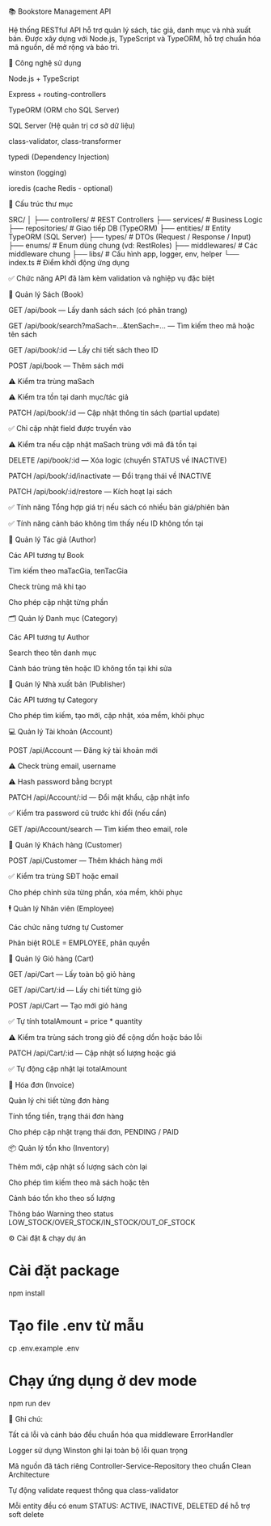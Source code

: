 📚 Bookstore Management API

Hệ thống RESTful API hỗ trợ quản lý sách, tác giả, danh mục và nhà xuất bản. Được xây dựng với Node.js, TypeScript và TypeORM, hỗ trợ chuẩn hóa mã nguồn, dễ mở rộng và bảo trì.

🚀 Công nghệ sử dụng

Node.js + TypeScript

Express + routing-controllers

TypeORM (ORM cho SQL Server)

SQL Server (Hệ quản trị cơ sở dữ liệu)

class-validator, class-transformer

typedi (Dependency Injection)

winston (logging)

ioredis (cache Redis - optional)

📂 Cấu trúc thư mục

SRC/
│
├── controllers/ # REST Controllers
├── services/ # Business Logic
├── repositories/ # Giao tiếp DB (TypeORM)
├── entities/ # Entity TypeORM (SQL Server)
├── types/ # DTOs (Request / Response / Input)
├── enums/ # Enum dùng chung (vd: RestRoles)
├── middlewares/ # Các middleware chung
├── libs/ # Cấu hình app, logger, env, helper
└── index.ts # Điểm khởi động ứng dụng

✅ Chức năng API đã làm kèm validation và nghiệp vụ đặc biệt

📘 Quản lý Sách (Book)

GET /api/book — Lấy danh sách sách (có phân trang)

GET /api/book/search?maSach=...&tenSach=... — Tìm kiếm theo mã hoặc tên sách

GET /api/book/:id — Lấy chi tiết sách theo ID

POST /api/book — Thêm sách mới

⚠️ Kiểm tra trùng maSach

⚠️ Kiểm tra tồn tại danh mục/tác giả

PATCH /api/book/:id — Cập nhật thông tin sách (partial update)

✅ Chỉ cập nhật field được truyền vào

⚠️ Kiểm tra nếu cập nhật maSach trùng với mã đã tồn tại

DELETE /api/book/:id — Xóa logic (chuyển STATUS về INACTIVE)

PATCH /api/book/:id/inactivate — Đổi trạng thái về INACTIVE

PATCH /api/book/:id/restore — Kích hoạt lại sách

✅ Tính năng Tổng hợp giá trị nếu sách có nhiều bản giá/phiên bản

✅ Tính năng cảnh báo không tìm thấy nếu ID không tồn tại

👤 Quản lý Tác giả (Author)

Các API tương tự Book

Tìm kiếm theo maTacGia, tenTacGia

Check trùng mã khi tạo

Cho phép cập nhật từng phần

🗂️ Quản lý Danh mục (Category)

Các API tương tự Author

Search theo tên danh mục

Cảnh báo trùng tên hoặc ID không tồn tại khi sửa

🏢 Quản lý Nhà xuất bản (Publisher)

Các API tương tự Category

Cho phép tìm kiếm, tạo mới, cập nhật, xóa mềm, khôi phục

💻 Quản lý Tài khoản (Account)

POST /api/Account — Đăng ký tài khoản mới

⚠️ Check trùng email, username

⚠️ Hash password bằng bcrypt

PATCH /api/Account/:id — Đổi mật khẩu, cập nhật info

✅ Kiểm tra password cũ trước khi đổi (nếu cần)

GET /api/Account/search — Tìm kiếm theo email, role

💆 Quản lý Khách hàng (Customer)

POST /api/Customer — Thêm khách hàng mới

✅ Kiểm tra trùng SĐT hoặc email

Cho phép chỉnh sửa từng phần, xóa mềm, khôi phục

🕴️ Quản lý Nhân viên (Employee)

Các chức năng tương tự Customer

Phân biệt ROLE = EMPLOYEE, phân quyền

🛒 Quản lý Giỏ hàng (Cart)

GET /api/Cart — Lấy toàn bộ giỏ hàng

GET /api/Cart/:id — Lấy chi tiết từng giỏ

POST /api/Cart — Tạo mới giỏ hàng

✅ Tự tính totalAmount = price \* quantity

⚠️ Kiểm tra trùng sách trong giỏ để cộng dồn hoặc báo lỗi

PATCH /api/Cart/:id — Cập nhật số lượng hoặc giá

✅ Tự động cập nhật lại totalAmount

🧾 Hóa đơn (Invoice)

Quản lý chi tiết từng đơn hàng

Tính tổng tiền, trạng thái đơn hàng

Cho phép cập nhật trạng thái đơn, PENDING / PAID

📦 Quản lý tồn kho (Inventory)

Thêm mới, cập nhật số lượng sách còn lại

Cho phép tìm kiếm theo mã sách hoặc tên

Cảnh báo tồn kho theo số lượng

Thông báo Warning theo status LOW_STOCK/OVER_STOCK/IN_STOCK/OUT_OF_STOCK

⚙️ Cài đặt & chạy dự án

# Cài đặt package

npm install

# Tạo file .env từ mẫu

cp .env.example .env

# Chạy ứng dụng ở dev mode

npm run dev

🎉 Ghi chú:

Tất cả lỗi và cảnh báo đều chuẩn hóa qua middleware ErrorHandler

Logger sử dụng Winston ghi lại toàn bộ lỗi quan trọng

Mã nguồn đã tách riêng Controller-Service-Repository theo chuẩn Clean Architecture

Tự động validate request thông qua class-validator

Mỗi entity đều có enum STATUS: ACTIVE, INACTIVE, DELETED để hỗ trợ soft delete
